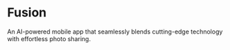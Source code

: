 # Fusion
An AI-powered mobile app that seamlessly blends cutting-edge technology with effortless photo sharing.
